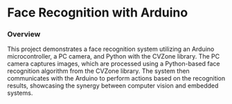 <h1>Face Recognition with Arduino</h1>
<h3>Overview </h3>
This project demonstrates a face recognition system utilizing an Arduino microcontroller, a PC camera, and Python with the CVZone library. The PC camera captures images, which are processed using a Python-based face recognition algorithm from the CVZone library. The system then communicates with the Arduino to perform actions based on the recognition results, showcasing the synergy between computer vision and embedded systems.
